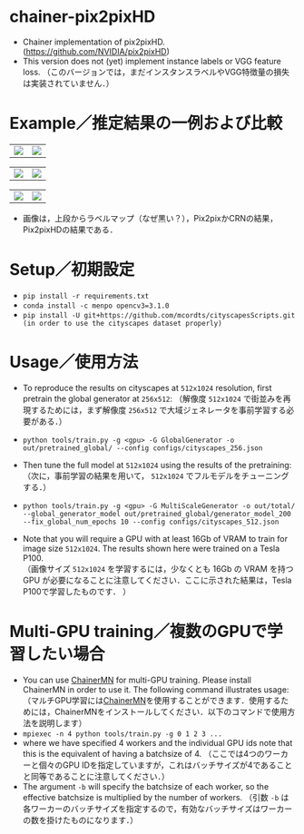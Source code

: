 # chainer-pix2pixHD
* Chainer implementation of pix2pixHD. (https://github.com/NVIDIA/pix2pixHD)
* This version does not (yet) implement instance labels or VGG feature loss.
（このバージョンでは，まだインスタンスラベルやVGG特徴量の損失は実装されていません．）

# Example／推定結果の一例および比較
<table border="0">
<tr>
<td><img src="https://github.com/rcalland/chainer-pix2pixHD/blob/master/images/37_lbl.png"></td>
<td><img src="https://github.com/rcalland/chainer-pix2pixHD/blob/master/images/440_lbl.png"></td>
</tr>
</table>

<table border="0">
<tr>
<td><img src="https://github.com/rcalland/chainer-pix2pixHD/blob/master/images/37_gen.png"></td>
<td><img src="https://github.com/rcalland/chainer-pix2pixHD/blob/master/images/440_gen.png"></td>
</tr>
</table>

<table border="0">
<tr>
<td><img src="https://github.com/rcalland/chainer-pix2pixHD/blob/master/images/37_img.png"></td>
<td><img src="https://github.com/rcalland/chainer-pix2pixHD/blob/master/images/440_img.png"></td>
</tr>
</table>

* 画像は，上段からラベルマップ（なぜ黒い？），Pix2pixかCRNの結果，Pix2pixHDの結果である．
 
# Setup／初期設定
* `pip install -r requirements.txt`
* `conda install -c menpo opencv3=3.1.0`
* `pip install -U git+https://github.com/mcordts/cityscapesScripts.git (in order to use the cityscapes dataset properly)`

# Usage／使用方法
* To reproduce the results on cityscapes at `512x1024` resolution, first pretrain the global generator at `256x512`:
（解像度 `512x1024` で街並みを再現するためには，まず解像度 `256x512` で大域ジェネレータを事前学習する必要がある．）
* `python tools/train.py -g <gpu> -G GlobalGenerator -o out/pretrained_global/ --config configs/cityscapes_256.json`
* Then tune the full model at `512x1024` using the results of the pretraining:
（次に，事前学習の結果を用いて， `512x1024` でフルモデルをチューニングする．）
* `python tools/train.py -g <gpu> -G MultiScaleGenerator -o out/total/ --global_generator_model out/pretrained_global/generator_model_200 --fix_global_num_epochs 10 --config configs/cityscapes_512.json`
 
* Note that you will require a GPU with at least 16Gb of VRAM to train for image size `512x1024`. The results shown here were trained on a Tesla P100.  
（画像サイズ `512x1024` を学習するには，少なくとも 16Gb の VRAM を持つ GPU が必要になることに注意してください．ここに示された結果は，Tesla P100で学習したものです． ）

# Multi-GPU training／複数のGPUで学習したい場合
* You can use [ChainerMN](https://github.com/chainer/chainermn) for multi-GPU training. Please install ChainerMN in order to use it. The following command illustrates usage:
（マルチGPU学習には[ChainerMN](https://github.com/chainer/chainermn)を使用することができます．使用するためには，ChainerMNをインストールしてください．以下のコマンドで使用方法を説明します）
* `mpiexec -n 4 python tools/train.py -g 0 1 2 3 ...`
* where we have specified 4 workers and the individual GPU ids note that this is the equivalent of having a batchsize of 4. 
（ここでは4つのワーカーと個々のGPU IDを指定していますが，これはバッチサイズが4であることと同等であることに注意してください．）
* The argument `-b` will specify the batchsize of each worker, so the effective batchsize is multiplied by the number of workers.
（引数 `-b` は各ワーカーのバッチサイズを指定するので，有効なバッチサイズはワーカーの数を掛けたものになります．）
